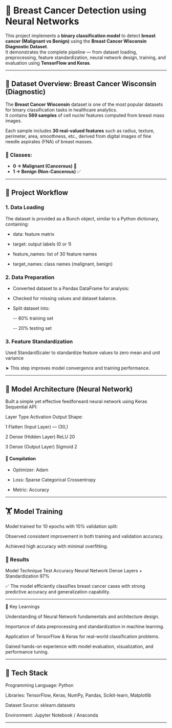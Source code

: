 # 🧠 Breast Cancer Detection using Neural Networks

This project implements a **binary classification model** to detect **breast cancer (Malignant vs Benign)** using the **Breast Cancer Wisconsin Diagnostic Dataset**.  
It demonstrates the complete pipeline — from dataset loading, preprocessing, feature standardization, neural network design, training, and evaluation using **TensorFlow and Keras**.

---

## 📁 Dataset Overview: Breast Cancer Wisconsin (Diagnostic)

The **Breast Cancer Wisconsin** dataset is one of the most popular datasets for binary classification tasks in healthcare analytics.  
It contains **569 samples** of cell nuclei features computed from breast mass images.

Each sample includes **30 real-valued features** such as radius, texture, perimeter, area, smoothness, etc., derived from digital images of fine needle aspirates (FNA) of breast masses.

### 🔢 Classes:
- **0 → Malignant (Cancerous)** 🛑  
- **1 → Benign (Non-Cancerous)** ✅  

---

## 🧩 Project Workflow

### 1. Data Loading
The dataset is provided as a Bunch object, similar to a Python dictionary, containing:

- data: feature matrix

- target: output labels (0 or 1)

- feature_names: list of 30 feature names

- target_names: class names (malignant, benign)

### 2. Data Preparation

- Converted dataset to a Pandas DataFrame for analysis:

- Checked for missing values and dataset balance.

- Split dataset into:

  -- 80% training set

  -- 20% testing set

### 3. Feature Standardization

Used StandardScaler to standardize feature values to zero mean and unit variance


➤ This step improves model convergence and training performance.

---

## 🧠 Model Architecture (Neural Network)

Built a simple yet effective feedforward neural network using Keras Sequential API:

Layer	Type	Activation	Output Shape: 

1	Flatten (Input Layer)	—	(30,)

2	Dense (Hidden Layer)	ReLU	20

3	Dense (Output Layer)	Sigmoid	2


#### 🔧 Compilation

- Optimizer: Adam

- Loss: Sparse Categorical Crossentropy

- Metric: Accuracy

---

## 🏋️ Model Training

Model trained for 10 epochs with 10% validation split:

Observed consistent improvement in both training and validation accuracy.

Achieved high accuracy with minimal overfitting.

### 🚀 Results
Model	Technique	Test Accuracy
Neural Network	Dense Layers + Standardization	97%

✅ The model efficiently classifies breast cancer cases with strong predictive accuracy and generalization capability.

---

🧾 Key Learnings

Understanding of Neural Network fundamentals and architecture design.

Importance of data preprocessing and standardization in machine learning.

Application of TensorFlow & Keras for real-world classification problems.

Gained hands-on experience with model evaluation, visualization, and performance tuning.

---

## 🧰 Tech Stack

Programming Language: Python

Libraries: TensorFlow, Keras, NumPy, Pandas, Scikit-learn, Matplotlib

Dataset Source: sklearn.datasets

Environment: Jupyter Notebook / Anaconda

---
